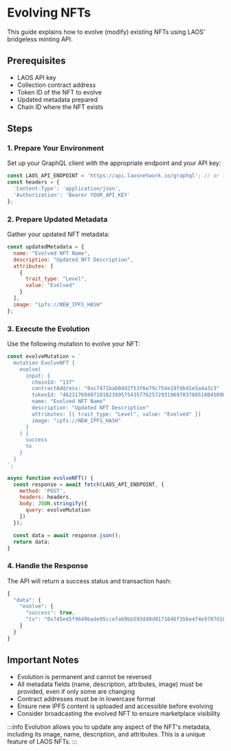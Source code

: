 # Evolving NFTs

This guide explains how to evolve (modify) existing NFTs using LAOS' bridgeless minting API.

## Prerequisites

- LAOS API key
- Collection contract address
- Token ID of the NFT to evolve
- Updated metadata prepared
- Chain ID where the NFT exists

## Steps

### 1. Prepare Your Environment

Set up your GraphQL client with the appropriate endpoint and your API key:

```javascript
const LAOS_API_ENDPOINT = 'https://api.laosnetwork.io/graphql'; // or testnet endpoint
const headers = {
  'Content-Type': 'application/json',
  'Authorization': 'Bearer YOUR_API_KEY'
};
```

### 2. Prepare Updated Metadata

Gather your updated NFT metadata:

```javascript
const updatedMetadata = {
  name: "Evolved NFT Name",
  description: "Updated NFT Description",
  attributes: [
    {
      trait_type: "Level",
      value: "Evolved"
    }
  ],
  image: "ipfs://NEW_IPFS_HASH"
};
```

### 3. Execute the Evolution

Use the following mutation to evolve your NFT:

```javascript
const evolveMutation = `
  mutation EvolveNFT {
    evolve(
      input: {
        chainId: "137"
        contractAddress: "0xc7471bab04d2f53f6e79c754e19fdbd1e5a4a3c3"
        tokenId: "46231769497101023895754357762572931969783788518045090509665456129453327552117"
        name: "Evolved NFT Name"
        description: "Updated NFT Description"
        attributes: [{ trait_type: "Level", value: "Evolved" }]
        image: "ipfs://NEW_IPFS_HASH"
      }
    ) {
      success
      tx
    }
  }
`;

async function evolveNFT() {
  const response = await fetch(LAOS_API_ENDPOINT, {
    method: 'POST',
    headers: headers,
    body: JSON.stringify({
      query: evolveMutation
    })
  });

  const data = await response.json();
  return data;
}
```

### 4. Handle the Response

The API will return a success status and transaction hash:

```javascript
{
  "data": {
    "evolve": {
      "success": true,
      "tx": "0x745e45f9649bade95ccefa69bb593d40d0171646f356e4f4e9787d180e670068"
    }
  }
}
```

## Important Notes

- Evolution is permanent and cannot be reversed
- All metadata fields (name, description, attributes, image) must be provided, even if only some are changing
- Contract addresses must be in lowercase format
- Ensure new IPFS content is uploaded and accessible before evolving
- Consider broadcasting the evolved NFT to ensure marketplace visibility

:::info
Evolution allows you to update any aspect of the NFT's metadata, including its image, name, description, and attributes. This is a unique feature of LAOS NFTs.
:::